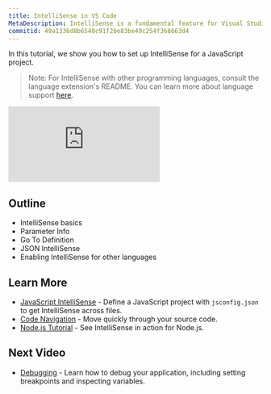 ```yaml
---
title: IntelliSense in VS Code
MetaDescription: IntelliSense is a fundamental feature for Visual Studio Code. In this article, learn how to use IntelliSense for JavaScript in VS Code.
commitid: 49a1336d8b6540c91f2be83be49c254f368663d4
---
```


In this tutorial, we show you how to set up IntelliSense for a JavaScript project.

> Note: For IntelliSense with other programming languages, consult the language extension's README. You can learn more about language support [here](/docs/languages/overview.md).

<div class="introvideos-youtube"><iframe src="https://www.youtube.com/embed/lSPHucggmLo?rel=0&amp;disablekb=0&amp;modestbranding=1&amp;showinfo=0" frameborder="0" allowfullscreen></iframe></div>

## Outline

* IntelliSense basics
* Parameter Info
* Go To Definition
* JSON IntelliSense
* Enabling IntelliSense for other languages

## Learn More

* [JavaScript IntelliSense](/docs/languages/javascript.md#intellisense) - Define a JavaScript project with `jsconfig.json` to get IntelliSense across files.
* [Code Navigation](/docs/userguide/editingevolved.md) - Move quickly through your source code.
* [Node.js Tutorial](/docs/nodejs/nodejs-tutorial.md) - See IntelliSense in action for Node.js.

## Next Video

* [Debugging](/docs/introvideos/debugging.md) - Learn how to debug your application, including setting breakpoints and inspecting variables.
